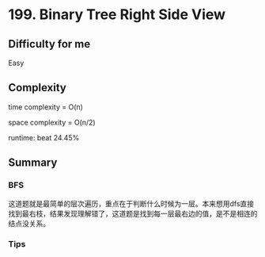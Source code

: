 # 199. Binary Tree Right Side View
## Difficulty for me

Easy

## Complexity
time complexity = O(n)

space complexity = O(n/2)

runtime: beat 24.45%

## Summary
### BFS

这道题就是最简单的层次遍历，重点在于判断什么时候为一层。本来想用dfs直接找到最右枝，结果发现理解错了，这道题是找到每一层最右边的值，是不是相连的结点没关系。

### Tips

